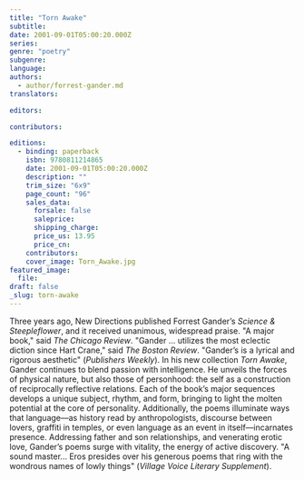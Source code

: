 ```yaml
---
title: "Torn Awake"
subtitle:
date: 2001-09-01T05:00:20.000Z
series:
genre: "poetry"
subgenre:
language:
authors:
  - author/forrest-gander.md
translators:

editors:

contributors:

editions:
  - binding: paperback
    isbn: 9780811214865
    date: 2001-09-01T05:00:20.000Z
    description: ""
    trim_size: "6x9"
    page_count: "96"
    sales_data:
      forsale: false
      saleprice:
      shipping_charge:
      price_us: 13.95
      price_cn:
    contributors:
    cover_image: Torn_Awake.jpg
featured_image:
  file:
draft: false
_slug: torn-awake
---
```


Three years ago, New Directions published Forrest Gander’s _Science & Steepleflower_, and it received unanimous, widespread praise. "A major book," said _The Chicago Review_. "Gander ... utilizes the most eclectic diction since Hart Crane," said _The Boston Review_. "Gander’s is a lyrical and rigorous aesthetic" (_Publishers Weekly_). In his new collection _Torn Awake_, Gander continues to blend passion with intelligence. He unveils the forces of physical nature, but also those of personhood: the self as a construction of reciprocally reflective relations. Each of the book’s major sequences develops a unique subject, rhythm, and form, bringing to light the molten potential at the core of personality. Additionally, the poems illuminate ways that language––as history read by anthropologists, discourse between lovers, graffiti in temples, or even language as an event in itself––incarnates presence. Addressing father and son relationships, and venerating erotic love, Gander’s poems surge with vitality, the energy of active discovery. "A sound master... Eros presides over his generous poems that ring with the wondrous names of lowly things" (_Village Voice Literary Supplement_).

